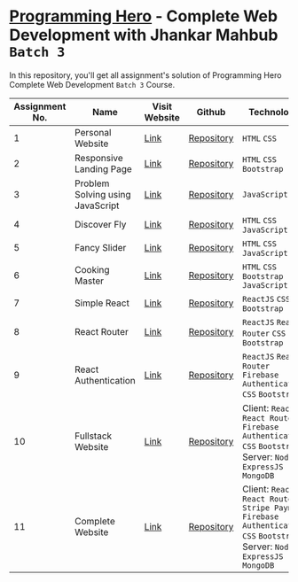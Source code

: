 # [Programming Hero](https://web.programming-hero.com/) - Complete Web Development with Jhankar Mahbub `Batch 3`

In this repository, you'll get all assignment's solution of Programming Hero Complete Web Development `Batch 3` Course.

Assignment No. | Name | Visit Website | Github | Technology
-------------- | ---- | ------------- | ------ | ----------
1 | Personal Website | [Link]() | [Repository]() | `HTML` `CSS`
2 | Responsive Landing Page | [Link]() | [Repository]() | `HTML` `CSS` `Bootstrap`
3 | Problem Solving using JavaScript | [Link]() | [Repository]() | `JavaScript`
4 | Discover Fly | [Link]() | [Repository]() | `HTML` `CSS` `JavaScript`
5 | Fancy Slider | [Link]() | [Repository]() | `HTML` `CSS` `JavaScript`
6 | Cooking Master | [Link]() | [Repository]() | `HTML` `CSS` `Bootstrap` `JavaScript`
7 | Simple React | [Link]() | [Repository]() | `ReactJS` `CSS` `Bootstrap`
8 | React Router | [Link]() | [Repository]() | `ReactJS` `React Router` `CSS` `Bootstrap`
9 | React Authentication | [Link]() | [Repository]() | `ReactJS` `React Router` `Firebase Authentication` `CSS` `Bootstrap`
10 | Fullstack Website | [Link]() | [Repository]() | Client: `ReactJS` `React Router` `Firebase Authentication` `CSS` `Bootstrap` Server: `NodeJS` `ExpressJS` `MongoDB` 
11 | Complete Website | [Link]() | [Repository]() | Client: `ReactJS` `React Router` `Stripe Payment` `Firebase Authentication` `CSS` `Bootstrap` Server: `NodeJS` `ExpressJS` `MongoDB` 
